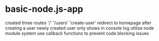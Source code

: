 # basic-node.js-app
created three routes '/' '/users' 'create-user'
redirect to homepage after creating a user
newly created user only shows in console log
utilize node module system
use callback functions to prevent code blocking issues